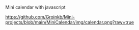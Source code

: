 Mini calendar with javascript

https://github.com/Groinkb/Mini-projects/blob/main/MiniCalendar/img/calendar.png?raw=true
